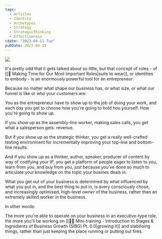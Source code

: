 ```yaml
---
tags:
  - Articles
  - Identity
  - Archetypes
  - Strategy
  - StrategicThinking
  - Effectiveness
cdate: "2023-04-11 Tue"
pubDate: 2023-04-11
---
```


![](Media/SalesFlowCoach.app_Suits-to-wear-and-archetypes-to-embody_MartinStellar.png)

It's pretty odd that it gets talked about so little, but that concept of roles - of [[📄 Making Time for Our Most Important Roles|suits to wear]], or identities to embody - is an enormously powerful tool for an entrepreneur.

Because no matter what shape our business has, or what size, or what our funnel is like or who your customers are:

You as the entrepreneur have to show up to the job of doing your work, and each day you get to choose how you're going to hold hou yourself. How you're going to show up.

If you show up as the assembly-line worker, making sales calls, you get what a salesperson gets: revenue.

But if you show up as the strategic thinker, you get a really well-crafted testing environment for incrementally improving your top-line and bottom-line results.

And if you show up as a thinker, author, speaker, producer of content by way of codifying your IP, you get a platform of people eager to listen to you, learn from you, and buy from you, just because you've done so much to articulate your knowledge on the topic your busines deals in.

What you get out of your business is determined by what influenced by what you put in, and the best thing to put in, is  avery consciously chose, and increasingly optimised, high-level *owner* of the business, rather than an extremely skilled worker *in* the business.

In other words:

The more you're able to operate on your business in an executive-type role, the more you'll be working on [[👨‍🎓 Mini-training - Introduction to Stages & Ingredients of Business Growth (SIBG) Pt. 0.0|growing it]] and stabilising things, rather than just keeping the place running or putting out fires.

